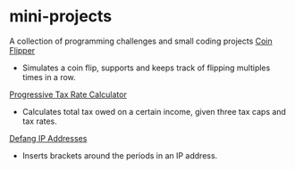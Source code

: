 # mini-projects
A collection of programming challenges and small coding projects
[Coin Flipper](https://github.com/alexliu0917/mini-projects/blob/main/Java/coinToss.java)
 - Simulates a coin flip, supports and keeps track of flipping multiples times in a row.

[Progressive Tax Rate Calculator](https://github.com/alexliu0917/mini-projects/blob/main/Java/progTaxCalc.java)
 - Calculates total tax owed on a certain income, given three tax caps and tax rates.

[Defang IP Addresses](https://github.com/alexliu0917/mini-projects/blob/main/Java/defangIPAddress.java)
 - Inserts brackets around the periods in an IP address.
